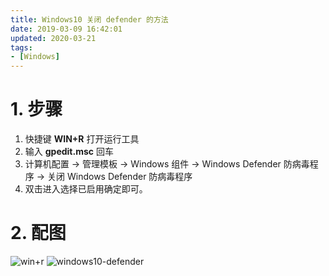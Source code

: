 ```yaml
---
title: Windows10 关闭 defender 的方法
date: 2019-03-09 16:42:01
updated: 2020-03-21
tags:
- [Windows]
---
```


# 1. 步骤
1. 快捷键 **WIN+R** 打开运行工具
2. 输入 **gpedit.msc** 回车
3. 计算机配置 -> 管理模板 -> Windows 组件 -> Windows Defender 防病毒程序 -> 关闭 Windows Defender 防病毒程序
4. 双击进入选择已启用确定即可。

<!--more-->

# 2. 配图
![win+r](https://file.infonet.io/blog-files/Win10/win%2Br.png)
![windows10-defender](https://file.infonet.io/blog-files/Win10/windows10-defender.png)
